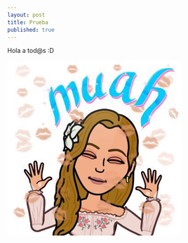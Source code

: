 ```yaml
---
layout: post
title: Prueba
published: true
---
```


Hola a tod@s :D

![](/uploads/img-20180414-wa0008.jpg)
